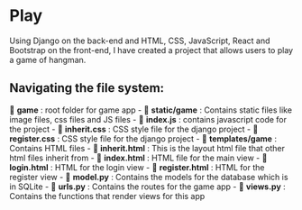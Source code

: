 # Play 
Using Django on the back-end and HTML, CSS, JavaScript, React and Bootstrap on the front-end, I have created a project that allows users to play a game of hangman. 

## Navigating the file system: 
   :open_file_folder: **game** : root folder for game app
      - :open_file_folder: **static/game** : Contains static files like image files, css files and JS files
         - :open_file_folder: **index.js** : contains javascript code for the project 
         - :open_file_folder: **inherit.css** : CSS style file for the django project 
         - :open_file_folder: **register.css** : CSS style file for the django project 
      - :open_file_folder: **templates/game** : Contains HTML  files 
         - :open_file_folder: **inherit.html** : This is the layout html file that other html files inherit from 
         - :open_file_folder: **index.html** : HTML file for the main view 
         - :open_file_folder: **login.html** : HTML for the login view 
         - :open_file_folder: **register.html** : HTML for the register view 
      - :open_file_folder: **model.py** : Contains the models for the database which is in SQLite 
      - :open_file_folder: **urls.py** : Contains the routes for the game app 
      - :open_file_folder: **views.py** : Contains the functions that render views for this app 
      
      
   

